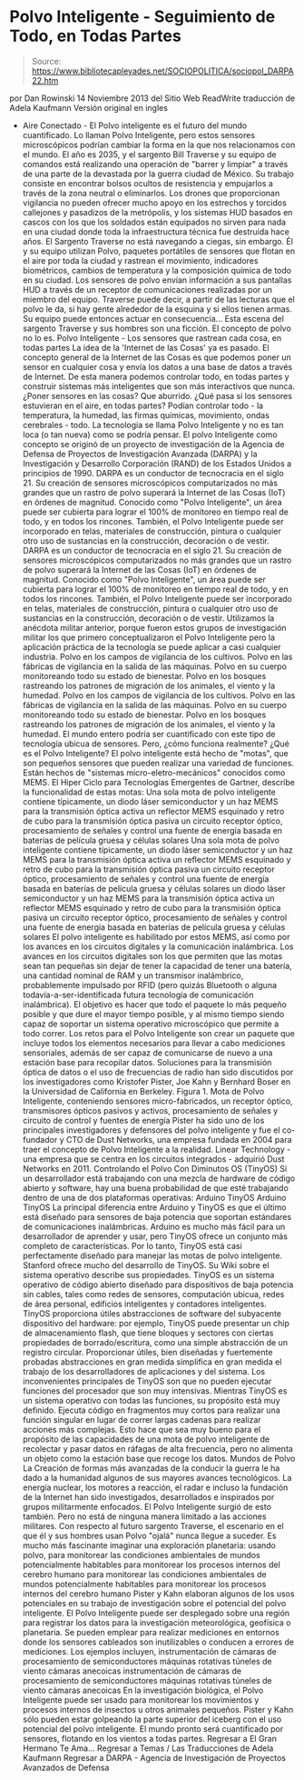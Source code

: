 # Polvo Inteligente - Seguimiento de Todo, en Todas Partes

> Source: https://www.bibliotecapleyades.net/SOCIOPOLITICA/sociopol_DARPA22.htm

por Dan Rowinski 14 Noviembre 2013
del Sitio Web ReadWrite
traducción de Adela Kaufmann Versión original en ingles
- Aire Conectado -
El Polvo inteligente es el futuro del mundo cuantificado. Lo llaman Polvo Inteligente,
pero estos sensores microscópicos
podrían cambiar la forma en la que
nos relacionamos con el mundo.
El año es 2035, y el sargento Bill Traverse y su equipo de comandos está realizando una operación de "barrer y limpiar" a través de una parte de la devastada por la guerra ciudad de México.
Su trabajo consiste en encontrar bolsos ocultos de resistencia y empujarlos a través de la zona neutral o eliminarlos.
Los drones que proporcionan vigilancia no pueden ofrecer mucho apoyo en los estrechos y torcidos callejones y pasadizos de la metrópolis, y los sistemas HUD basados en cascos con los que los soldados están equipados no sirven para nada en una ciudad donde toda la infraestructura técnica fue destruida hace años.
El Sargento Traverse no está navegando a ciegas, sin embargo.
Él y su equipo utilizan Polvo, paquetes portátiles de sensores que flotan en el aire por toda la ciudad y rastrean el movimiento, indicadores biométricos, cambios de temperatura y la composición química de todo en su ciudad.
Los sensores de polvo envían información a sus pantallas HUD a través de un receptor de comunicaciones realizadas por un miembro del equipo. Traverse puede decir, a partir de las lecturas que el polvo le da, si hay gente alrededor de la esquina y si ellos tienen armas.
Su equipo puede entonces actuar en consecuencia...
Esta escena del sargento Traverse y sus hombres son una ficción.
El concepto de polvo no lo es.
Polvo Inteligente - Los sensores que rastrean cada cosa, en todas partes La idea de la 'Internet de las Cosas' ya es pasado.
El concepto general de la Internet de las Cosas es que podemos poner un sensor en cualquier cosa y envía los datos a una base de datos a través de Internet. De esta manera podemos controlar todo, en todas partes y construir sistemas más inteligentes que son más interactivos que nunca.
¿Poner sensores en las cosas? Que aburrido.
¿Qué pasa si los sensores estuvieran en el aire, en todas partes? Podían controlar todo - la temperatura, la humedad, las firmas químicas, movimiento, ondas cerebrales - todo.
La tecnología se llama Polvo Inteligente y no es tan loca (o tan nueva) como se podría pensar.
El polvo Inteligente como concepto se originó de un proyecto de investigación de la Agencia de Defensa de Proyectos de Investigación Avanzada (DARPA) y la Investigación y Desarrollo Corporación (RAND) de los Estados Unidos a principios de 1990.
DARPA es un conductor de tecnocracia en el siglo 21. Su creación de sensores microscópicos computarizados no más grandes que un rastro de polvo superará la Internet de las Cosas (IoT) en órdenes de magnitud. Conocido como "Polvo Inteligente", un área puede ser cubierta para lograr el 100% de monitoreo en tiempo real de todo, y en todos los rincones. También, el Polvo Inteligente puede ser incorporado en telas, materiales de construcción, pintura o cualquier otro uso de sustancias en la construcción, decoración o de vestir.
DARPA es un conductor de tecnocracia en el siglo 21.
Su creación de sensores microscópicos computarizados no más grandes que un rastro de polvo superará la Internet de las Cosas (IoT) en órdenes de magnitud.
Conocido como "Polvo Inteligente", un área puede ser cubierta para lograr el 100% de monitoreo en tiempo real de todo, y en todos los rincones.
También, el Polvo Inteligente puede ser incorporado en telas, materiales de construcción, pintura o cualquier otro uso de sustancias en la construcción, decoración o de vestir.
Utilizamos la anécdota militar anterior, porque fueron estos grupos de investigación militar los que primero conceptualizaron el Polvo Inteligente pero la aplicación práctica de la tecnología se puede aplicar a casi cualquier industria.
Polvo en los campos de vigilancia de los cultivos. Polvo en las fábricas de vigilancia en la salida de las máquinas. Polvo en su cuerpo monitoreando todo su estado de bienestar. Polvo en los bosques rastreando los patrones de migración de los animales, el viento y la humedad.
Polvo en los campos de vigilancia de los cultivos.
Polvo en las fábricas de vigilancia en la salida de las máquinas.
Polvo en su cuerpo monitoreando todo su estado de bienestar.
Polvo en los bosques rastreando los patrones de migración de los animales, el viento y la humedad.
El mundo entero podría ser cuantificado con este tipo de tecnología ubicua de sensores.
Pero, ¿cómo funciona realmente?
¿Qué es el Polvo Inteligente? El polvo inteligente está hecho de "motas", que son pequeños sensores que pueden realizar una variedad de funciones. Están hechos de "sistemas micro-eletro-mecánicos" conocidos como MEMS.
El Hiper Ciclo para Tecnologías Emergentes de Gartner, describe la funcionalidad de estas motas:
Una sola mota de polvo inteligente contiene típicamente, un diodo láser semiconductor y un haz MEMS para la transmisión óptica activa un reflector MEMS esquinado y retro de cubo para la transmisión óptica pasiva un circuito receptor óptico, procesamiento de señales y control una fuente de energía basada en baterías de película gruesa y células solares
Una sola mota de polvo inteligente contiene típicamente,
un diodo láser semiconductor y un haz MEMS para la transmisión óptica activa un reflector MEMS esquinado y retro de cubo para la transmisión óptica pasiva un circuito receptor óptico, procesamiento de señales y control una fuente de energía basada en baterías de película gruesa y células solares
un diodo láser semiconductor y un haz MEMS para la transmisión óptica activa
un reflector MEMS esquinado y retro de cubo para la transmisión óptica pasiva
un circuito receptor óptico, procesamiento de señales y control
una fuente de energía basada en baterías de película gruesa y células solares
El polvo inteligente es habilitado por estos MEMS, así como por los avances en los circuitos digitales y la comunicación inalámbrica.
Los avances en los circuitos digitales son los que permiten que las motas sean tan pequeñas sin dejar de tener la capacidad de tener una batería, una cantidad nominal de RAM y un transmisor inalámbrico, probablemente impulsado por RFID (pero quizás Bluetooth o alguna todavía-a-ser-identificada futura tecnología de comunicación inalámbrica).
El objetivo es hacer que todo el paquete lo más pequeño posible y que dure el mayor tiempo posible, y al mismo tiempo siendo capaz de soportar un sistema operativo microscópico que permite a todo correr. Los retos para el Polvo Inteligente son crear un paquete que incluye todos los elementos necesarios para llevar a cabo mediciones sensoriales, además de ser capaz de comunicarse de nuevo a una estación base para recopilar datos.
Soluciones para la transmisión óptica de datos o el uso de frecuencias de radio han sido discutidos por los investigadores como Kristofer Pister, Joe Kahn y Bernhard Boser en la Universidad de California en Berkeley.
Figura 1.
Mota de Polvo Inteligente, conteniendo sensores micro-fabricados,
un receptor óptico, transmisores ópticos pasivos y activos,
procesamiento de señales y circuito de control y fuentes de energía
Pister ha sido uno de los principales investigadores y defensores del polvo inteligente y fue el co-fundador y CTO de Dust Networks, una empresa fundada en 2004 para traer el concepto de Polvo Inteligente a la realidad.
Linear Technology - una empresa que se centra en los circuitos integrados - adquirió Dust Networks en 2011.
Controlando el Polvo Con Diminutos OS (TinyOS) Si un desarrollador está trabajando con una mezcla de hardware de código abierto y software, hay una buena probabilidad de que esté trabajando dentro de una de dos plataformas operativas:
Arduino TinyOS
Arduino
TinyOS
La principal diferencia entre Arduino y TinyOS es que el último está diseñado para sensores de baja potencia que soportan estándares de comunicaciones inalámbricas.
Arduino es mucho más fácil para un desarrollador de aprender y usar, pero TinyOS ofrece un conjunto más completo de características. Por lo tanto, TinyOS está casi perfectamente diseñado para manejar las motas de polvo inteligente.
Stanford ofrece mucho del desarrollo de TinyOS. Su Wiki sobre el sistema operativo describe sus propiedades. TinyOS es un sistema operativo de código abierto diseñado para dispositivos de baja potencia sin cables, tales como redes de sensores, computación ubicua, redes de área personal, edificios inteligentes y contadores inteligentes.
TinyOS proporciona útiles abstracciones de software del subyacente dispositivo del hardware:
por ejemplo, TinyOS puede presentar un chip de almacenamiento flash, que tiene bloques y sectores con ciertas propiedades de borrado/escritura, como una simple abstracción de un registro circular.
Proporcionar útiles, bien diseñadas y fuertemente probadas abstracciones en gran medida simplifica en gran medida el trabajo de los desarrolladores de aplicaciones y del sistema.
Los inconvenientes principales de TinyOS son que no pueden ejecutar funciones del procesador que son muy intensivas. Mientras TinyOS es un sistema operativo con todas las funciones, su propósito está muy definido. Ejecuta código en fragmentos muy cortos para realizar una función singular en lugar de correr largas cadenas para realizar acciones más complejas.
Esto hace que sea muy bueno para el propósito de las capacidades de una mota de polvo inteligente de recolectar y pasar datos en ráfagas de alta frecuencia, pero no alimenta un objeto como la estación base que recoge los datos.
Mundos de Polvo La Creación de formas más avanzadas de la conducir la guerra le ha dado a la humanidad algunos de sus mayores avances tecnológicos.
La energía nuclear, los motores a reacción, el radar e incluso la fundación de la Internet han sido investigados, desarrollados e inspirados por grupos militarmente enfocados. El Polvo Inteligente surgió de esto también. Pero no está de ninguna manera limitado a las acciones militares.
Con respecto al futuro sargento Traverse, el escenario en el que él y sus hombres usan Polvo "ojalá" nunca llegue a suceder.
Es mucho más fascinante imaginar una exploración planetaria: usando polvo,
para monitorear las condiciones ambientales de mundos potencialmente habitables para monitorear los procesos internos del cerebro humano
para monitorear las condiciones ambientales de mundos potencialmente habitables
para monitorear los procesos internos del cerebro humano
Pister y Kahn elaboran algunos de los usos potenciales en su trabajo de investigación sobre el potencial del polvo inteligente. El Polvo Inteligente puede ser desplegado sobre una región para registrar los datos para la investigación meteorológica, geofísica o planetaria. Se pueden emplear para realizar mediciones en entornos donde los sensores cableados son inutilizables o conducen a errores de mediciones.
Los ejemplos incluyen,
instrumentación de cámaras de procesamiento de semiconductores máquinas rotativas túneles de viento cámaras anecoicas
instrumentación de cámaras de procesamiento de semiconductores
máquinas rotativas
túneles de viento
cámaras anecoicas
En la investigación biológica, el Polvo Inteligente puede ser usado para monitorear los movimientos y procesos internos de insectos u otros animales pequeños.
Pister y Kahn sólo pueden estar golpeando la parte superior del iceberg con el uso potencial del polvo inteligente. El mundo pronto será cuantificado por sensores, flotando en los vientos a todas partes.
Regresar a El Gran Hermano Te Ama...
Regresar a Temas / Las Traducciones de Adela Kaufmann
Regresar a DARPA - Agencia de Investigación de Proyectos Avanzados de Defensa
